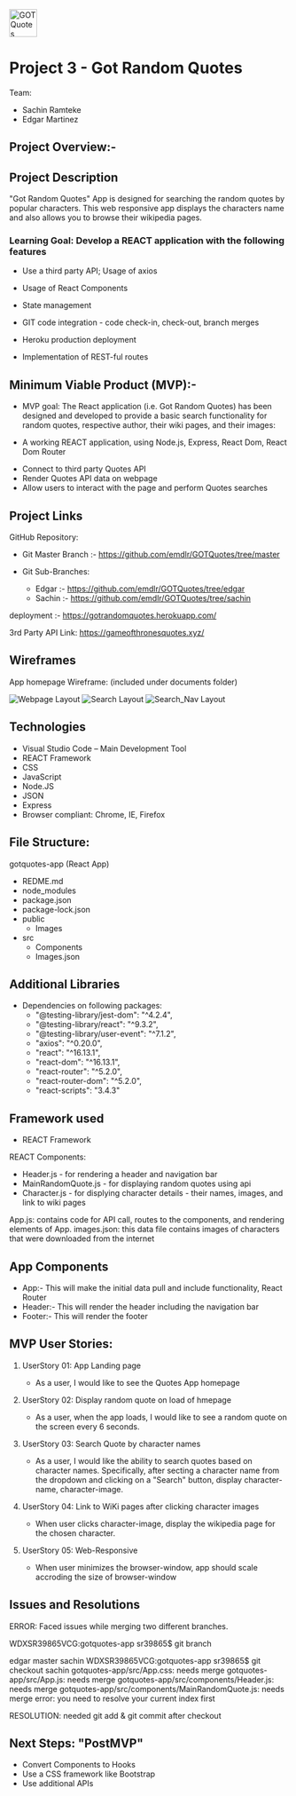 <img src="https://github.com/emdlr/GOTQuotes/blob/master/public/titleicon.png" alt="GOTQuotes" width="50" height="50" />

# Project 3 - Got Random Quotes

Team:

- Sachin Ramteke
- Edgar Martinez

<!-- ![designerApp GIF](public/images/homepage.gif) -->

## Project Overview:-

## Project Description

"Got Random Quotes" App is designed for searching the random quotes by popular characters.
This web responsive app displays the characters name and also allows you to browse their wikipedia pages.

### Learning Goal: Develop a REACT application with the following features

- Use a third party API; Usage of axios
- Usage of React Components
- State management
- GIT code integration - code check-in, check-out, branch merges

- Heroku production deployment
- Implementation of REST-ful routes

## Minimum Viable Product (MVP):-

- MVP goal: The React application (i.e. Got Random Quotes) has been designed and developed to provide a basic search functionality for random quotes, respective author, their wiki pages, and their images:

- A working REACT application, using Node.js, Express, React Dom, React Dom Router

* Connect to third party Quotes API
* Render Quotes API data on webpage
* Allow users to interact with the page and perform Quotes searches

## Project Links

GitHub Repository:
- Git Master Branch :- https://github.com/emdlr/GOTQuotes/tree/master

- Git Sub-Branches:

  - Edgar :- https://github.com/emdlr/GOTQuotes/tree/edgar
  - Sachin :- https://github.com/emdlr/GOTQuotes/tree/sachin

deployment :- https://gotrandomquotes.herokuapp.com/

3rd Party API Link: https://gameofthronesquotes.xyz/

## Wireframes

App homepage Wireframe: (included under documents folder)

![Webpage Layout](documents/homepage_wireframe.jpg)
![Search Layout](documents/search_wireframe.jpg)
![Search_Nav Layout](documents/search_wireframe1.jpg)

## Technologies

- Visual Studio Code – Main Development Tool
- REACT Framework
- CSS
- JavaScript
- Node.JS
- JSON
- Express
- Browser compliant: Chrome, IE, Firefox

## File Structure:

gotquotes-app (React App)

- REDME.md
- node_modules
- package.json
- package-lock.json
- public
  - Images
- src
  - Components
  - Images.json

## Additional Libraries

- Dependencies on following packages:
  - "@testing-library/jest-dom": "^4.2.4",
  - "@testing-library/react": "^9.3.2",
  - "@testing-library/user-event": "^7.1.2",
  - "axios": "^0.20.0",
  - "react": "^16.13.1",
  - "react-dom": "^16.13.1",
  - "react-router": "^5.2.0",
  - "react-router-dom": "^5.2.0",
  - "react-scripts": "3.4.3"

## Framework used

- REACT Framework

REACT Components:

- Header.js - for rendering a header and navigation bar
- MainRandomQuote.js - for displaying random quotes using api
- Character.js - for displying character details - their names, images, and link to wiki pages

App.js: contains code for API call, routes to the components, and rendering elements of App.
images.json: this data file contains images of characters that were downloaded from the internet

## App Components

- App:- This will make the initial data pull and include functionality, React Router
- Header:- This will render the header including the navigation bar
- Footer:- This will render the footer

## MVP User Stories:

1.  UserStory 01: App Landing page

    - As a user, I would like to see the Quotes App homepage

2.  UserStory 02: Display random quote on load of hmepage

    - As a user, when the app loads, I would like to see a random quote on the screen every 6 seconds.

3.  UserStory 03: Search Quote by character names

    - As a user, I would like the ability to search quotes based on character names. Specifically, after secting a character name from the dropdown and clicking on a "Search" button, display character-name, character-image.

4.  UserStory 04: Link to WiKi pages after clicking character images

    - When user clicks character-image, display the wikipedia page for the chosen character.

5.  UserStory 05: Web-Responsive

    - When user minimizes the browser-window, app should scale accroding the size of browser-window

## Issues and Resolutions

ERROR:
Faced issues while merging two different branches.

WDXSR39865VCG:gotquotes-app sr39865\$ git branch

edgar
master
sachin
WDXSR39865VCG:gotquotes-app sr39865\$ git checkout sachin
gotquotes-app/src/App.css: needs merge
gotquotes-app/src/App.js: needs merge
gotquotes-app/src/components/Header.js: needs merge
gotquotes-app/src/components/MainRandomQuote.js: needs merge
error: you need to resolve your current index first

RESOLUTION: needed git add & git commit after checkout

## Next Steps: "PostMVP"

- Convert Components to Hooks
- Use a CSS framework like Bootstrap
- Use additional APIs
